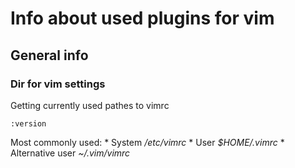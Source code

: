 # Info about used plugins for vim

## General info
### Dir for vim settings
Getting currently used pathes to vimrc
```
:version
```

Most commonly used:
	* System _/etc/vimrc_
	* User _$HOME/.vimrc_
	* Alternative user _~/.vim/vimrc_
